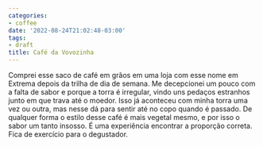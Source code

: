 ```yaml
---
categories:
- coffee
date: '2022-08-24T21:02:48-03:00'
tags:
- draft
title: Café da Vovozinha
---
```


Comprei esse saco de café em grãos em uma loja com esse nome em Extrema depois da trilha de dia de semana. Me decepcionei um pouco com a falta de sabor e porque a torra é irregular, vindo uns pedaços estranhos junto em que trava até o moedor. Isso já aconteceu com minha torra uma vez ou outra, mas nesse dá para sentir até no copo quando é passado. De qualquer forma o estilo desse café é mais vegetal mesmo, e por isso o sabor um tanto insosso. É uma experiência encontrar a proporção correta. Fica de exercício para o degustador.
